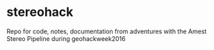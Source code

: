 # stereohack
Repo for code, notes, documentation from adventures with the Amest Stereo Pipeline during geohackweek2016
